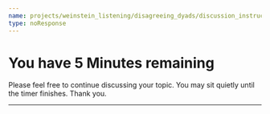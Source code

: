 ```yaml
---
name: projects/weinstein_listening/disagreeing_dyads/discussion_instructions_5min.md
type: noResponse
---
```


# You have 5 Minutes remaining

Please feel free to continue discussing your topic. You may sit quietly until the timer finishes. Thank you.

---
